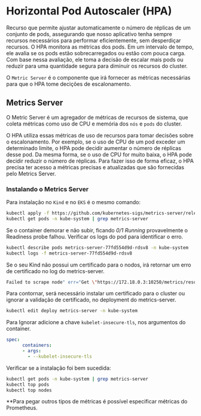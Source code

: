 # Horizontal Pod Autoscaler (HPA)

Recurso que permite ajustar automaticamente o número de réplicas de um conjunto de pods, assegurando que nosso aplicativo tenha sempre recursos necessários para performar eficientemente, sem desperdiçar recursos.
O HPA monitora as métricas dos pods. Em um intervalo de tempo, ele avalia se os pods estão sobrecarregados ou estão com pouca carga. 
Com base nessa avaliação, ele toma a decisão de escalar mais pods ou reduzir para uma quantidade segura para diminuir os recursos do cluster.

O `Metric Server` é o componente que irá fornecer as métricas necessárias para que o HPA tome decições de escalonamento.

## Metrics Server

O Metric Server é um agregador de métricas de recursos de sistema, que coleta métricas como uso de CPU e memória dos `nós` e `pods` do cluster.

O HPA utiliza essas métricas de uso de recursos para tomar decisões sobre o escalonamento. Por exemplo, se o uso de CPU de um pod exceder um determinado limite, o HPA pode decidir aumentar o número de réplicas desse pod. Da mesma forma, se o uso de CPU for muito baixa, o HPA pode decidir reduzir o número de réplicas. Para fazer isso de forma eficaz, o HPA precisa ter acesso a métricas precisas e atualizadas que são fornecidas pelo Metrics Server.

### Instalando o Metrics Server

Para instalação no `Kind` e no `EKS` é o mesmo comando:

```bash
kubectl apply -f https://github.com/kubernetes-sigs/metrics-server/releases/latest/download/components.yaml
kubectl get pods -n kube-system | grep metrics-server
```

Se o container demorar e não subir, ficando *0/1 Running* provavelmente o Readiness probe falhou.
Verificar os logs do pod para identificar o erro.

```bash
kubectl describe pods metrics-server-77fd554d9d-rdsv8 -n kube-system
kubectl logs -f metrics-server-77fd554d9d-rdsv8
```
Se o seu Kind não possui um certificado para o nodos, irá retornar um erro de certificado no log do metrics-server.

```bash
Failed to scrape node" err="Get \"https://172.18.0.3:10250/metrics/resource\": tls: failed to verify certificate: x509: cannot validate certificate for 172.18.0.3 because it doesn't contain any IP SANs" node="clusterk8s-control-plane"
```
Para contornar, será necessário instalar um certificado para o cluster ou ignorar a validação de certificado, no deployment do metrics-server.

```bash
kubectl edit deploy metrics-server -n kube-system
```
Para Ignorar adicione a chave `kubelet-insecure-tls`, nos argumentos do container.

```yaml
spec:
      containers:
      - args:
        - --kubelet-insecure-tls
```

Verificar se a instalação foi bem sucedida:
```bash
kubectl get pods -n kube-system | grep metrics-server
kubectl top pods 
kubectl top nodes
```


**Para pegar outros tipos de métricas é possível especificar métricas do Prometheus.